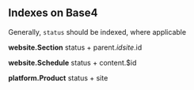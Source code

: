 ## Indexes on Base4

Generally, `status` should be indexed, where applicable

**website.Section**
status + parent.$id
site.$id

**website.Schedule**
status + content.$id

**platform.Product**
status + site
